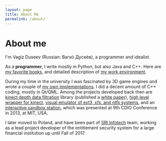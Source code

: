 ```yaml
---
layout: page
title: About Me
permalink: /about/
---
```


# About me
I'm Vagiz Duseev (Russian: Ваги́з Дусе́ев), a programmer and idealist.

As a **programmer**, I write mostly in Python, but also Java and C++. Here are [my favorite books](/2018-01-24-favorite-software-books), and detailed description of [my work environment](2018-01-25-work-environment).

During my time in the university I was fascinated by 3D game engines and wrote a couple of [my own implementations](https://github.com/vduseev/asami-graphics-engine). I did a decent amount of C++ coding, mostly in Qt/QML. Among the projects developed back then are [kinect depth data filtration](https://github.com/vduseev/kinect-depth-data-filtering) library (published a [white paper](http://ieeexplore.ieee.org/document/6986855/?reload=true)), [high level wrapper for kinect](https://github.com/vduseev/browspot-kinect-library), [visual emulator of ext3, xfs, and ntfs systems](https://github.com/vduseev/file-systems-visual-emulator), and an [interactive sandbox station](http://nolink), which was presented at 9th CDIO Conference in 2013, at MIT, USA.

I later moved to Poland, and have been part of [SRI Infotech](http://sriinfotech.com) team, working as a lead project developer of the entitlement security system for a large financial institution up until Fall of 2017.
